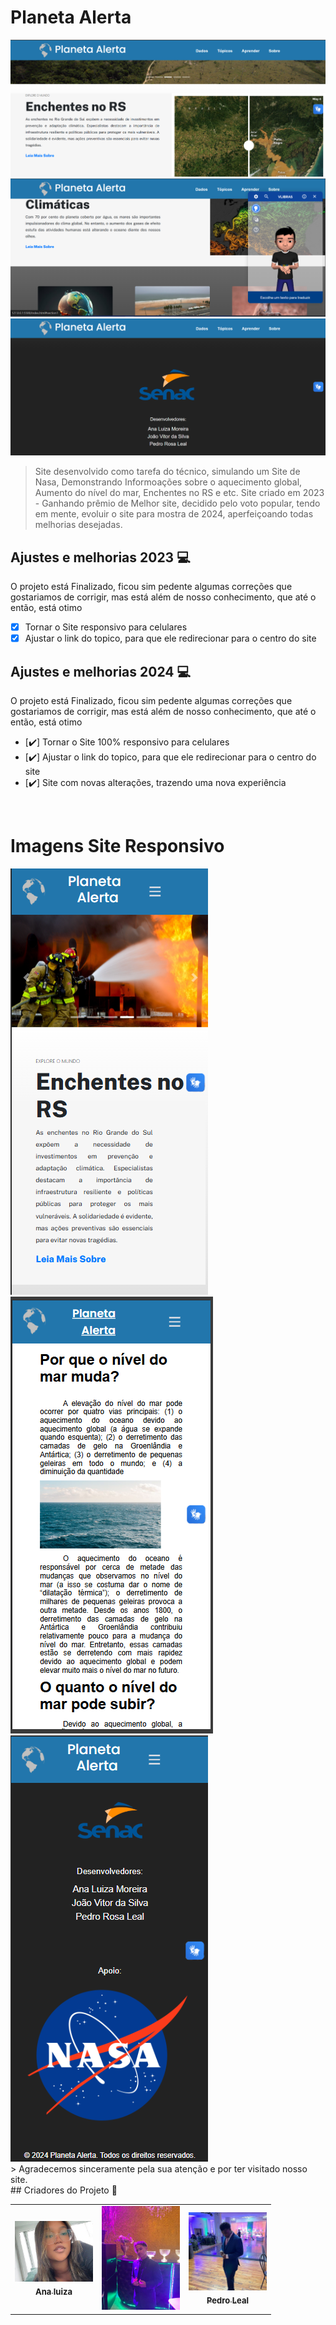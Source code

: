 # Planeta Alerta

  <img src="img p github/Nav.png">
  <img src="img p github/Main.png">
  <img src="img p github/Footer.png">
  
<br>

> Site desenvolvido como tarefa do técnico, simulando um Site de Nasa, Demonstrando Informoações sobre o aquecimento global, Aumento do nível do mar, Enchentes no RS e etc.
Site criado em 2023 - Ganhando prêmio de Melhor site, decidido pelo voto popular, tendo em mente, evoluir o site para mostra de 2024, aperfeiçoando todas melhorias desejadas.

## Ajustes e melhorias 2023 💻

O projeto está Finalizado, ficou sim pedente algumas correções que gostariamos de corrigir, mas está além de nosso conhecimento, que até o então, está otimo 

- [X] Tornar o Site responsivo para celulares
- [X] Ajustar o link do topico, para que ele redirecionar para o centro do site 

## Ajustes e melhorias 2024 💻

O projeto está Finalizado, ficou sim pedente algumas correções que gostariamos de corrigir, mas está além de nosso conhecimento, que até o então, está otimo 

- [✔️] Tornar o Site 100% responsivo para celulares
- [✔️] Ajustar o link do topico, para que ele redirecionar para o centro do site
- [✔️] Site com  novas alterações, trazendo uma nova experiência

<br>

  # Imagens Site Responsivo 

  <img src="img p github/Header Responsivo.png">
  <img src="img p github/Main Responsivo.png">
  <img src="img p github/Footer responsivo.png">
  
<br>
> Agradecemos sinceramente pela sua atenção e por ter visitado nosso site. 
<br>
## Criadores do Projeto 🤝

<table>
  <tr>
    <td align="center">
      <a href="https://github.com/analuizamoreira">
        <img src="img p github/ana.png" width="125px;" alt="Foto do Ana Luiza no Github"/><br>
        <sub>
          <b style="font-size: 13px;">Ana luiza</b>
        </sub>
      </a>
    </td>
    <td align="center">
      <a href="https://github.com/jv1903">
        <img src="img p github/joao.png" width="125px;" alt="Foto do João Vitor no Github"/><br>
        <sub>
          <b style="font-size: 13px;"João Vitor</b>
        </sub>
      </a>
    </td>
    <td align="center">
      <a href="https://github.com/pedrolealp7">
        <img src="img p github/pedro.png" width="125px;" alt="Foto do Pedro Leal no Github"/><br>
        <sub>
          <b style="font-size: 13px;">Pedro Leal</b>
        </sub>
      </a>
    </td>
  </tr>
</table>
